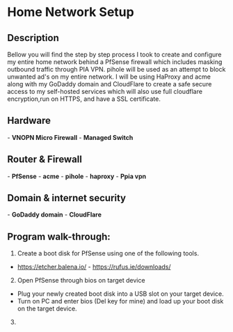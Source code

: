 <h1>Home Network Setup</h1>

<h2>Description</h2>
Bellow you will find the step by step process I took to create and configure my entire home network behind a PfSense firewall which includes masking outbound traffic through PIA VPN. pihole will be used as an attempt to block unwanted ad's on my entire network. I will be using HaProxy and acme along with my GoDaddy domain and CloudFlare to create a safe secure access to my self-hosted services which will also use full cloudflare encryption,run on HTTPS, and have a SSL certificate.
<br/>


<h2>Hardware</h2>
- <b>VNOPN Micro Firewall</b>
- <b>Managed Switch</b>

<h2>Router & Firewall</h2>
- <b>PfSense</b>
- <b>acme</b>
- <b>pihole</b>
- <b>haproxy</b>
- <b>Ppia vpn</b>

<h2>Domain & internet security</h2>
- <b>GoDaddy domain</b>
- <b>CloudFlare</b>

<h2>Program walk-through:</h2>

1. Create a boot disk for PfSense using one of the following tools.<br>
  - https://etcher.balena.io/ - https://rufus.ie/downloads/ <br>

2. Open PfSense through bios on target device<br>
  - Plug your newly created boot disk into a USB slot on your target device.<br>
  - Turn on PC and enter bios (Del key for mine) and load up your boot disk on the target device.<br>
3. 
